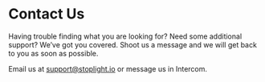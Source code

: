 # Contact Us

Having trouble finding what you are looking for? Need some additional support? We’ve got you covered. Shoot us a message and we will get back to you as soon as possible. 

Email us at [support@stoplight.io](mailto:support@stoplight.io) or message us in Intercom. 
